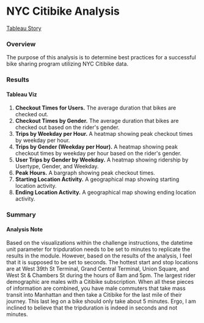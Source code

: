 # NYC Citibike Analysis

[Tableau Story](https://public.tableau.com/profile/adam.womer#!/vizhome/Module14_Challenge_16108275371180/NYCCitibikeAnalysis?publish=yes "link to dashboard")

### Overview
The purpose of this analysis is to determine best practices for a successful bike sharing program utilizing NYC Citibike data. 

### Results
#### Tableau Viz
1. **Checkout Times for Users.** The average duration that bikes are checked out.
2. **Checkout Times by Gender.** The average duration that bikes are checked out based on the rider's gender.
3. **Trips by Weekday per Hour.** A heatmap showing peak checkout times by weekday per hour.
4. **Trips by Gender (Weekday per Hour).** A heatmap showing peak checkout times by weekday per hour based on the rider's gender.
5. **User Trips by Gender by Weekday.** A heatmap showing ridership by Usertype, Gender, and Weekday.
6. **Peak Hours.** A bargraph showing peak checkout times.
7. **Starting Location Activity.** A geographical map showing starting location activity.
8. **Ending Location Activity.** A geographical map showing ending location activity.

### Summary
#### Analysis Note
Based on the visualizations within the challenge instructions, the datetime unit parameter for tripduration needs to be set to minutes to replicate the results in the module. However, based on the results of the analysis, I feel that it is supposed to be set to seconds. The hottest start and stop locations are at West 39th St Terminal, Grand Central Terminal, Union Square, and West St & Chambers St during the hours of 8am and 5pm. The largest rider demographic are males with a Citibike subscription. When all these pieces of information are combined, you have male commuters that take mass transit into Manhattan and then take a Citibike for the last mile of their journey. This last leg on a bike should only take about 5 minutes. Ergo, I am inclined to believe that the tripduration is indeed in seconds and not minutes.

